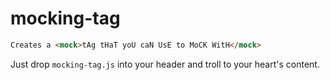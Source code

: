 # mocking-tag

```html
Creates a <mock>tAg tHaT yoU caN UsE to MoCK WitH</mock>
```

Just drop `mocking-tag.js` into your header and troll to your heart's content.
